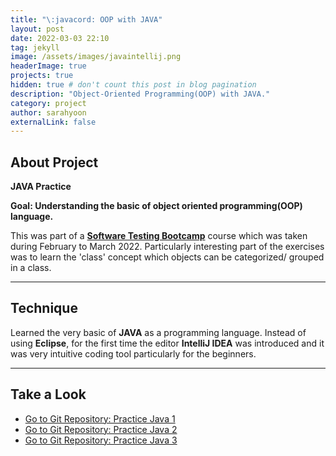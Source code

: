 ```yaml
---
title: "\:javacord: OOP with JAVA"
layout: post
date: 2022-03-03 22:10
tag: jekyll
image: /assets/images/javaintellij.png
headerImage: true
projects: true
hidden: true # don't count this post in blog pagination
description: "Object-Oriented Programming(OOP) with JAVA."
category: project
author: sarahyoon
externalLink: false
---
```

## About Project

**JAVA Practice**

**Goal: Understanding the basic of object oriented programming(OOP) language.**

This was part of a [**Software Testing Bootcamp**](/assets/images/bootcamp.jpg) course which was taken during February to March 2022. Particularly interesting part of the exercises was to learn the 'class' concept which objects can be categorized/ grouped in a class.


---

## Technique

Learned the very basic of **JAVA** as a programming language.
Instead of using **Eclipse**, for the first time the editor **IntelliJ IDEA** was introduced and it was very intuitive coding tool particularly for the beginners.

---

## Take a Look

- [Go to Git Repository: Practice Java 1](https://github.com/morgenstern89/Practice-Java-1/tree/master/src/practice) 
- [Go to Git Repository: Practice Java 2](https://github.com/morgenstern89/PracticeJava2/tree/master/src/practice2) 
- [Go to Git Repository: Practice Java 3](https://github.com/morgenstern89/PracticeJava3/tree/master/src/practice3) 

